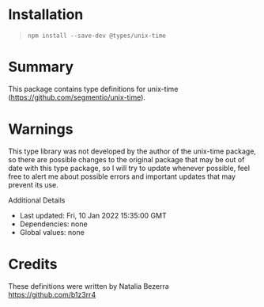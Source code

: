 # Installation
> `npm install --save-dev @types/unix-time`

# Summary
This package contains type definitions for unix-time (https://github.com/segmentio/unix-time).

# Warnings
This type library was not developed by the author of the unix-time package, so there are possible changes to the original package that may be out of date with this type package, so I will try to update whenever possible, feel free to alert me about possible errors and important updates that may prevent its use.

Additional Details
 * Last updated: Fri, 10 Jan 2022 15:35:00 GMT
 * Dependencies: none
 * Global values: none

# Credits
These definitions were written by Natalia Bezerra <https://github.com/b1z3rr4>